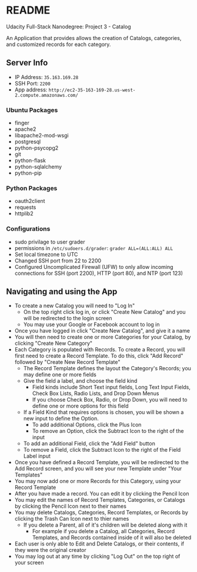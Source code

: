 # README
Udacity Full-Stack Nanodegree: Project 3 - Catalog

An Application that provides allows the creation of Catalogs, categories, and customized records for each category.

## Server Info
* IP Address: `35.163.169.28`
* SSH Port: `2200`
* App address: `http://ec2-35-163-169-28.us-west-2.compute.amazonaws.com/`
 
### Ubuntu Packages
* finger
* apache2
* libapache2-mod-wsgi
* postgresql
* python-psycopg2
* git
* python-flask
* python-sqlalchemy
* python-pip

### Python Packages
* oauth2client
* requests
* httplib2 

### Configurations
* sudo privilage to user grader
* permissions in `/etc/sudoers.d/grader`: `grader ALL=(ALL:ALL) ALL`
* Set local timezone to UTC
* Changed SSH port from 22 to 2200
* Configured Uncomplicated Firewall (UFW) to only allow incoming connections for SSH (port 2200), HTTP (port 80), and NTP (port 123)

## Navigating and using the App
* To create a new Catalog you will need to "Log In"
	* On the top right click log in, or click "Create New Catalog" and you will be redirected to the login screen
	* You may use your Google or Facebook account to log in
* Once you have logged in click "Create New Catalog", and give it a name
* You will then need to create one or more Categories for your Catalog, by clicking "Create New Category"
* Each Category is populated with Records. To create a Record, you will first need to create a Record Template. To do this, click "Add Record" followed by "Create New Record Template"
	* The Record Template defines the layout the Category's Records; you may define one or more fields
	* Give the field a label, and choose the field kind
		* Field kinds include Short Text input fields, Long Text Input Fields, Check Box Lists, Radio Lists, and Drop Down Menus
		* If you choose Check Box, Radio, or Drop Down, you will need to define one or more options for this field
	* If a Field Kind that requires options is chosen, you will be shown a new input to define the Option.
		* To add additional Options, click the Plus Icon
		* To remove an Option, click the Subtract Icon to the right of the input
	* To add an additional Field, click the "Add Field" button
	* To remove a Field, click the Subtract Icon to the right of the Field Label input
* Once you have defined a Record Template, you will be redirected to the Add Record screen, and you will see your new Template under "Your Templates"
* You may now add one or more Records for this Category, using your Record Template
* After you have made a record. You can edit it by clicking the Pencil Icon
* You may edit the names of Record Templates, Categories, or Catalogs by clicking the Pencil Icon next to their names
* You may delete Catalogs, Categories, Record Templates, or Records by clicking the Trash Can Icon next to thier names
	* If you delete a Parent, all of it's children will be deleted along with it
		* For example if you delete a Catalog, all Categories, Record Templates, and Records contained inside of it will also be deleted
* Each user is only able to Edit and Delete Catalogs, or their contents, if they were the original creator
* You may log out at any time by clicking "Log Out" on the top right of your screen
